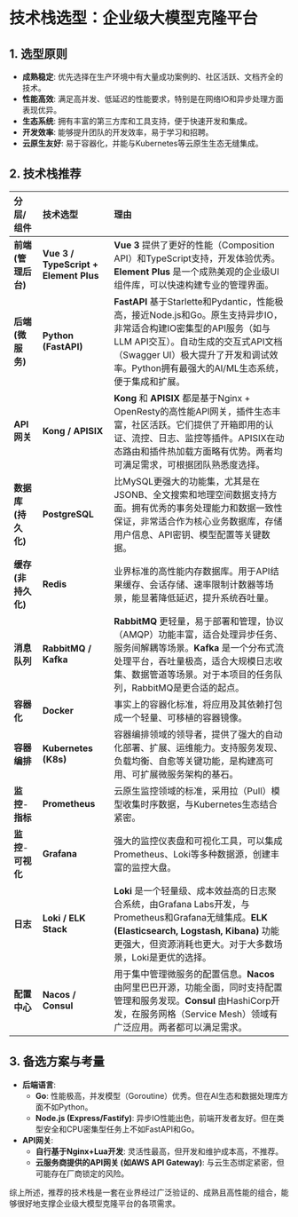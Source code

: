 # 技术栈选型：企业级大模型克隆平台

## 1. 选型原则

- **成熟稳定**: 优先选择在生产环境中有大量成功案例的、社区活跃、文档齐全的技术。
- **性能高效**: 满足高并发、低延迟的性能要求，特别是在网络IO和异步处理方面表现优异。
- **生态系统**: 拥有丰富的第三方库和工具支持，便于快速开发和集成。
- **开发效率**: 能够提升团队的开发效率，易于学习和招聘。
- **云原生友好**: 易于容器化，并能与Kubernetes等云原生生态无缝集成。

## 2. 技术栈推荐

| 分层/组件 | 技术选型 | 理由 |
| :--- | :--- | :--- |
| **前端 (管理后台)** | **Vue 3 / TypeScript + Element Plus** | **Vue 3** 提供了更好的性能（Composition API）和TypeScript支持，开发体验优秀。**Element Plus** 是一个成熟美观的企业级UI组件库，可以快速构建专业的管理界面。 |
| **后端 (微服务)** | **Python (FastAPI)** | **FastAPI** 基于Starlette和Pydantic，性能极高，接近Node.js和Go。原生支持异步IO，非常适合构建IO密集型的API服务（如与LLM API交互）。自动生成的交互式API文档（Swagger UI）极大提升了开发和调试效率。Python拥有最强大的AI/ML生态系统，便于集成和扩展。 |
| **API网关** | **Kong / APISIX** | **Kong** 和 **APISIX** 都是基于Nginx + OpenResty的高性能API网关，插件生态丰富，社区活跃。它们提供了开箱即用的认证、流控、日志、监控等插件。APISIX在动态路由和插件热加载方面略有优势。两者均可满足需求，可根据团队熟悉度选择。 |
| **数据库 (持久化)** | **PostgreSQL** | 比MySQL更强大的功能集，尤其是在JSONB、全文搜索和地理空间数据支持方面。拥有优秀的事务处理能力和数据一致性保证，非常适合作为核心业务数据库，存储用户信息、API密钥、模型配置等关键数据。 |
| **缓存 (非持久化)** | **Redis** | 业界标准的高性能内存数据库。用于API结果缓存、会话存储、速率限制计数器等场景，能显著降低延迟，提升系统吞吐量。 |
| **消息队列** | **RabbitMQ / Kafka** | **RabbitMQ** 更轻量，易于部署和管理，协议（AMQP）功能丰富，适合处理异步任务、服务间解耦等场景。**Kafka** 是一个分布式流处理平台，吞吐量极高，适合大规模日志收集、数据管道等场景。对于本项目的任务队列，RabbitMQ是更合适的起点。 |
| **容器化** | **Docker** | 事实上的容器化标准，将应用及其依赖打包成一个轻量、可移植的容器镜像。 |
| **容器编排** | **Kubernetes (K8s)** | 容器编排领域的领导者，提供了强大的自动化部署、扩展、运维能力。支持服务发现、负载均衡、自愈等关键功能，是构建高可用、可扩展微服务架构的基石。 |
| **监控**-**指标** | **Prometheus** | 云原生监控领域的标准，采用拉（Pull）模型收集时序数据，与Kubernetes生态结合紧密。 |
| **监控**-**可视化** | **Grafana** | 强大的监控仪表盘和可视化工具，可以集成Prometheus、Loki等多种数据源，创建丰富的监控大盘。 |
| **日志** | **Loki / ELK Stack** | **Loki** 是一个轻量级、成本效益高的日志聚合系统，由Grafana Labs开发，与Prometheus和Grafana无缝集成。**ELK (Elasticsearch, Logstash, Kibana)** 功能更强大，但资源消耗也更大。对于大多数场景，Loki是更优的选择。 |
| **配置中心** | **Nacos / Consul** | 用于集中管理微服务的配置信息。**Nacos** 由阿里巴巴开源，功能全面，同时支持配置管理和服务发现。**Consul** 由HashiCorp开发，在服务网格（Service Mesh）领域有广泛应用。两者都可以满足需求。 |

## 3. 备选方案与考量

- **后端语言**: 
  - **Go**: 性能极高，并发模型（Goroutine）优秀。但在AI生态和数据处理库方面不如Python。
  - **Node.js (Express/Fastify)**: 异步IO性能出色，前端开发者友好。但在类型安全和CPU密集型任务上不如FastAPI和Go。
- **API网关**: 
  - **自行基于Nginx+Lua开发**: 灵活性最高，但开发和维护成本高，不推荐。
  - **云服务商提供的API网关 (如AWS API Gateway)**: 与云生态绑定紧密，但可能存在厂商锁定的风险。

综上所述，推荐的技术栈是一套在业界经过广泛验证的、成熟且高性能的组合，能够很好地支撑企业级大模型克隆平台的各项需求。